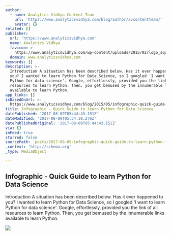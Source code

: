 ```yaml
---
author:
  - name: Analytics Vidhya Content Team
    url: 'https://www.analyticsvidhya.com/blog/author/avcontentteam/'
    avatar: {}
related: []
publisher:
  url: 'https://www.analyticsvidhya.com'
  name: Analytics Vidhya
  favicon: >-
    https://www.analyticsvidhya.com/wp-content/uploads/2015/02/logo_square_v2.jpg
  domain: www.analyticsvidhya.com
keywords: []
description: >-
  Introduction A situation has been described below. Has it ever happened to
  you? I wanted to learn Python for Data Science, so I googled 'I want to learn
  Python for data science'. Google, effortlessly, provided you the link of all
  resources to learn Python. Then, you get bemused by the innumerable links
  available to learn Python.
app_links: []
isBasedOnUrl: >-
  https://www.analyticsvidhya.com/blog/2015/05/infographic-quick-guide-learn-python-data-science/
title: Infographic - Quick Guide to learn Python for Data Science
datePublished: '2017-08-09T05:44:43.151Z'
dateModified: '2017-08-09T05:34:30.276Z'
datePublishedOriginal: '2017-08-09T05:44:43.151Z'
via: {}
inFeed: true
starred: false
sourcePath: _posts/2017-08-09-infographic-quick-guide-to-learn-python-for-data-science.md
_context: 'http://schema.org'
_type: MediaObject

---
```

<article style=""><h1>Infographic - Quick Guide to learn Python for Data Science</h1><p>Introduction A situation has been described below. Has it ever happened to you? I wanted to learn Python for Data Science, so I googled 'I want to learn Python for data science'. Google, effortlessly, provided you the link of all resources to learn Python. Then, you get bemused by the innumerable links available to learn Python.</p><img src="https://www.analyticsvidhya.com/wp-content/uploads/2015/05/final-1.jpg" /></article>